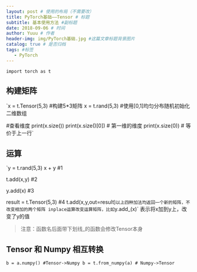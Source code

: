 ```yaml
--- 
layout: post # 使用的布局（不需要改） 
title: PyTorch基础——Tensor # 标题 
subtitle: 基本使用方法 #副标题 
date: 2018-09-06 # 时间 
author: Yuuu # 作者 
header-img: img/PyTorch基础.jpg #这篇文章标题背景图片 
catalog: true # 是否归档 
tags: #标签 
   - PyTorch 
---
```

`import torch as t`

## 构建矩阵
`x = t.Tensor(5,3) #构建5*3矩阵
 x = t.rand(5,3) #使用[0,1]均匀分布随机初始化二维数组
 
 #查看维度
 print(x.size()) 
 print(x.size()[0]) # 第一维的维度
 print(x.size(0)) # 等价于上一行`
## 运算
`y = t.rand(5,3)
 x + y #1

 t.add(x,y) #2
  
 y.add(x) #3
  
 result = t.Tensor(5,3) #4
 t.add(x,y,out=result)`
 以上四种加法均返回一个新的矩阵，不改变相加的两个矩阵
 inplace运算改变运算矩阵，比如
 `y.add_(x)`
 表示将x加到y上，改变了y的值
 > 注意：函数名后面带下划线_的函数会修改Tensor本身
  
 ## Tensor 和 Numpy 相互转换
 `b = a.numpy() #Tensor->Numpy
  b = t.from_numpy(a) # Numpy->Tensor`



